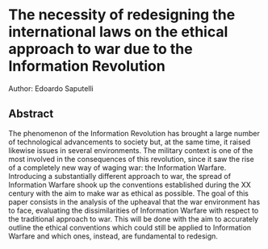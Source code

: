 # The necessity of redesigning the international laws on the ethical approach to war due to the Information Revolution

Author: Edoardo Saputelli

## Abstract
The phenomenon of the Information Revolution has brought a large number of technological advancements to society but, at the same time, it raised likewise issues in several environments. 
The military context is one of the most involved in the consequences of this revolution, since it saw the rise of a completely new way of waging war: the Information Warfare. Introducing a substantially different approach to war, the spread of Information Warfare shook up the conventions established during the XX century with the aim to make war as ethical as possible. 
The goal of this paper consists in the analysis of the upheaval that the war environment has to face, evaluating the dissimilarities of Information Warfare with respect to the traditional approach to war. This will be done with the aim to accurately outline the ethical conventions which could still be applied to Information Warfare and which ones, instead, are fundamental to redesign.

